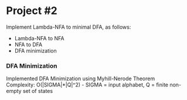 #  Project #2

Implement Lambda-NFA to minimal DFA, as follows:
- Lambda-NFA to NFA 
- NFA to DFA
- DFA minimization

### DFA Minimization
Implemented DFA Minimization using Myhill-Nerode Theorem\
Complexity: O(|SIGMA|*|Q|^2) - SIGMA = input alphabet, Q = finite non-empty set of states
